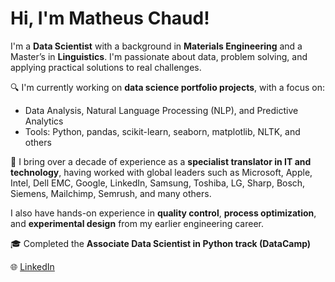 # Hi, I'm Matheus Chaud!

I'm a **Data Scientist** with a background in **Materials Engineering** and a Master’s in **Linguistics**. I'm passionate about data, problem solving, and applying practical solutions to real challenges.

🔍 I'm currently working on **data science portfolio projects**, with a focus on:
- Data Analysis, Natural Language Processing (NLP), and Predictive Analytics
- Tools: Python, pandas, scikit-learn, seaborn, matplotlib, NLTK, and others

💼 I bring over a decade of experience as a **specialist translator in IT and technology**, having worked with global leaders such as Microsoft, Apple, Intel, Dell EMC, Google, LinkedIn, Samsung, Toshiba, LG, Sharp, Bosch, Siemens, Mailchimp, Semrush, and many others.  

I also have hands-on experience in **quality control**, **process optimization**, and **experimental design** from my earlier engineering career.

🎓 Completed the **Associate Data Scientist in Python track (DataCamp)**

🌐 [LinkedIn](https://www.linkedin.com/in/matheus-chaud/)
